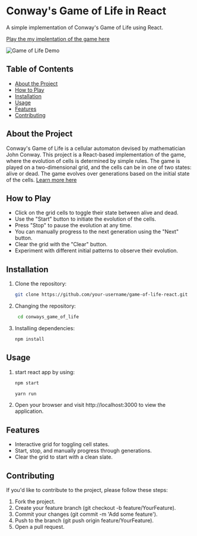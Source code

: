 # Conway's Game of Life in React

A simple implementation of Conway's Game of Life using React.

[Play the my implentation of the game here](https://conways-game-of-life-five-gamma.vercel.app/)

![Game of Life Demo](demo.gif)

## Table of Contents

- [About the Project](#about-the-project)
- [How to Play](#how-to-play)
- [Installation](#installation)
- [Usage](#usage)
- [Features](#features)
- [Contributing](#contributing)

## About the Project

Conway's Game of Life is a cellular automaton devised by mathematician John Conway. This project is a React-based implementation of the game, where the evolution of cells is determined by simple rules. The game is played on a two-dimensional grid, and the cells can be in one of two states: alive or dead. The game evolves over generations based on the initial state of the cells. [Learn more here](https://en.wikipedia.org/wiki/Conway's_Game_of_Life)

## How to Play

- Click on the grid cells to toggle their state between alive and dead.
- Use the "Start" button to initiate the evolution of the cells.
- Press "Stop" to pause the evolution at any time.
- You can manually progress to the next generation using the "Next" button.
- Clear the grid with the "Clear" button.
- Experiment with different initial patterns to observe their evolution.

## Installation

1. Clone the repository:

   ```sh
   git clone https://github.com/your-username/game-of-life-react.git
   ```
2. Changing the repository:
   
   ```sh
    cd conways_game_of_life
   ```
3. Installing dependencies:
   
   ```sh
   npm install
   ```

## Usage
1. start react app by using:
   
   ```sh
   npm start
   ```
  
   ```sh
   yarn run
   ```
2. Open your browser and visit http://localhost:3000 to view the application.

## Features
- Interactive grid for toggling cell states.
- Start, stop, and manually progress through generations.
- Clear the grid to start with a clean slate.

## Contributing
If you'd like to contribute to the project, please follow these steps:

1. Fork the project.
2. Create your feature branch (git checkout -b feature/YourFeature).
3. Commit your changes (git commit -m 'Add some feature').
4. Push to the branch (git push origin feature/YourFeature).
5. Open a pull request.
